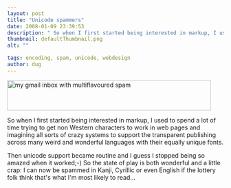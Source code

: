 ```yaml
---
layout: post
title: "Unicode spammers"
date: 2008-01-09 23:39:53
description: " So when I first started being interested in markup, I used to spend a lot of time trying to get non Western characters to work in web pages and imagining all sorts of crazy systems to support the transparent&#8230;"
thumbnail: defaultThumbnail.png
alt: ""

tags: encoding, spam, unicode, webdesign
author: dug
---
```


<p><img alt="my gmail inbox with multiflavoured spam" src="http://www.donkeyontheedge.com/i/unicodeSpamers.gif" width="474" height="70" /></p>

<p>So when I first started being interested in markup, I used to spend a lot of time trying to get non Western characters to work in web pages and imagining all sorts of crazy systems to support the transparent publishing across many weird and wonderful languages with their equally unique fonts.</p>

<p>Then unicode support became routine and I guess I stopped being so amazed when it worked;-) So the state of play is both wonderful and a little crap: I can now be spammed in Kanji, Cyrillic or even English if the lottery folk think that's what I'm most likely to read...</p>
